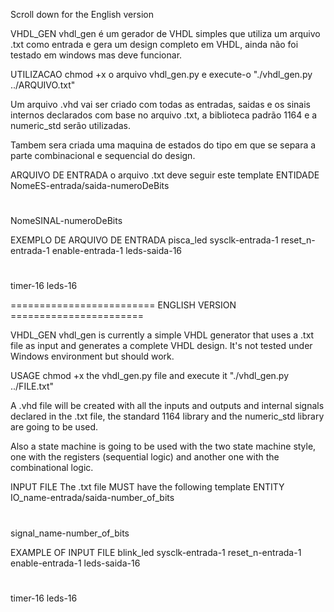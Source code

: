 Scroll down for the English version

VHDL_GEN
vhdl_gen é um gerador de VHDL simples que utiliza um arquivo .txt como entrada e gera um design completo em VHDL, ainda não foi testado em windows mas deve funcionar.

UTILIZACAO
chmod +x o arquivo vhdl_gen.py e execute-o "./vhdl_gen.py ../ARQUIVO.txt"

Um arquivo .vhd vai ser criado com todas as entradas, saidas e os sinais internos declarados com base no arquivo .txt, a biblioteca padrão 1164 e a numeric_std serão utilizadas.

Tambem sera criada uma maquina de estados do tipo em que se separa a parte combinacional e sequencial do design.

ARQUIVO DE ENTRADA
o arquivo .txt deve seguir este template
ENTIDADE
NomeES-entrada/saida-numeroDeBits
#
NomeSINAL-numeroDeBits

EXEMPLO DE ARQUIVO DE ENTRADA
pisca_led
sysclk-entrada-1
reset_n-entrada-1
enable-entrada-1
leds-saida-16
#
timer-16
leds-16

========================= ENGLISH VERSION =======================

VHDL_GEN
vhdl_gen is currently a simple VHDL generator that uses a .txt file as input and generates a complete VHDL design. It's not tested under Windows environment but should work.

USAGE
chmod +x the vhdl_gen.py file and execute it "./vhdl_gen.py ../FILE.txt"

A .vhd file will be created with all the inputs and outputs and internal signals declared in the .txt file, the standard 1164 library and the numeric_std library are going to be used.

Also a state machine is going to be used with the two state machine style, one with the registers (sequential logic) and another one with the combinational logic.

INPUT FILE
The .txt file MUST have the following template
ENTITY
IO_name-entrada/saida-number_of_bits
#
signal_name-number_of_bits

EXAMPLE OF INPUT FILE
blink_led
sysclk-entrada-1
reset_n-entrada-1
enable-entrada-1
leds-saida-16
#
timer-16
leds-16
